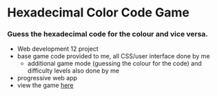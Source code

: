 # Hexadecimal Color Code Game

### Guess the hexadecimal code for the colour and vice versa.

- Web development 12 project
- base game code provided to me, all CSS/user interface done by me
  - additional game mode (guessing the colour for the code) and difficulty levels also done by me
- progressive web app
- view the game [here](https://hexadecimal-color-code-game.glitch.me/)
